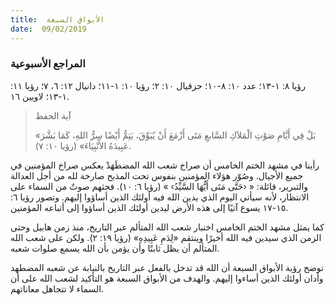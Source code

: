 ```yaml
---
title:  الأبواق السبعة
date:  09/02/2019
---
```


### المراجع الأسبوعية
رؤيا ٨: ١-١٣؛ عدد ١٠: ٨-١٠؛ حزقيال ١٠: ٢؛ رؤيا ١٠: ١-١١؛ دانيال ١٢: ٦، ٧؛ رؤيا ١١: ١-١٣؛ لاويين ١٦.

> <p>آية الحفظ</p>
> «بَلْ فِي أَيَّامِ صَوْتِ الْمَلاَكِ السَّابعِ مَتَى أَزْمَعَ أَنْ يُبَوِّقَ، يَتِمُّ أَيْضًا سِرُّ اللهِ، كَمَا بَشَّرَ عَبِيدَهُ الأَنْبِيَاءَ» (رؤيا ١٠: ٧).

رأينا في مشهد الختم الخامس أن صراخ شعب الله المضطَهَدْ يعكس صراخ المؤمنين في جميع الأجيال. وصُوّر هؤلاء المؤمنين بنفوس تحت المذبح صارخة لله من أجل العدالة والتبرير، قائلة: « ‹حَتَّى مَتَى أَيُّهَا السَّيِّدُ› » (رؤيا ٦: ١٠). فحثهم صوتٌ من السماء على الانتظار، لأنه سيأتي اليوم الذي يدين الله فيه أولئك الذين أساؤوا إليهم. وتصور رؤيا ٦: ١٥-١٧ يسوع آتيًا إلى هذه الأرض ليدين أولئك الذين أساؤوا إلى أتباعه المؤمنين.

كما يمثل مشهد الختم الخامس اختبار شعب الله المتألم عبر التاريخ، منذ زمن هابيل وحتى الزمن الذي سيدين فيه الله أخيرًا وينتقم «لِدَمِ عَبِيدِهِ» (رؤيا ١٩: ٢). ولكن على شعب الله المتألم أن يظل ثابتًا وأن يؤمن بأن الله يسمع صلوات شعبه.

توضح رؤية الأبواق السبعة أن الله قد تدخل بالفعل عبر التاريخ بالنيابة عن شعبه المضطهد وأدان أولئك الذين أساءوا إليهم. والهدف من الأبواق السبعة هو التأكيد لشعب الله على أن السماء لا تتجاهل معاناتهم.
